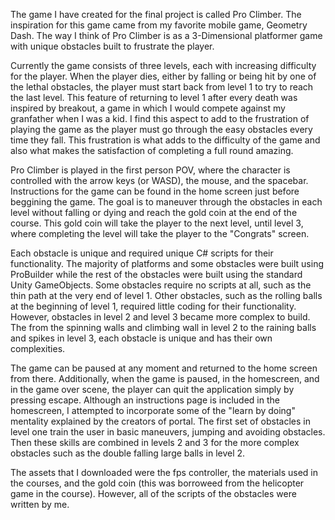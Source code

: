 The game I have created for the final project is called Pro Climber. The inspiration for this game came from my favorite mobile game, Geometry Dash. The way I think of Pro Climber is as a 3-Dimensional platformer game with unique obstacles built to frustrate the player.

Currently the game consists of three levels, each with increasing difficulty for the player. When the player dies, either by falling or being hit by one of the lethal obstacles, the player must start back from level 1 to try to reach the last level. This feature of returning to level 1 after every death was inspired by breakout, a game in which I would compete against my granfather when I was a kid. I find this aspect to add to the frustration of playing the game as the player must go through the easy obstacles every time they fall. This frustration is what adds to the difficulty of the game and also what makes the satisfaction of completing a full round amazing.

Pro Climber is played in the first person POV, where the character is controlled with the arrow keys (or WASD), the mouse, and the spacebar. Instructions for the game can be found in the home screen just before beggining the game. The goal is to maneuver through the obstacles in each level without falling or dying and reach the gold coin at the end of the course. This gold coin will take the player to the next level, until level 3, where completing the level will take the player to the "Congrats" screen.

Each obstacle is unique and required unique C# scripts for their functionality. The majority of platforms and some obstacles were built using ProBuilder while the rest of the obstacles were built using the standard Unity GameObjects. Some obstacles require no scripts at all, such as the thin path at the very end of level 1. Other obstacles, such as the rolling balls at the beginning of level 1, required little coding for their functionality. However, obstacles in level 2 and level 3 became more complex to build. The from the spinning walls and climbing wall in level 2 to the raining balls and spikes in level 3, each obstacle is unique and has their own complexities.

The game can be paused at any moment and returned to the home screen from there. Additionally, when the game is paused, in the homescreen, and in the game over scene, the player can quit the application simply by pressing escape. Although an instructions page is included in the homescreen, I attempted to incorporate some of the "learn by doing" mentality explained by the creators of portal. The first set of obstacles in level one train the user in basic maneuvers, jumping and avoiding obstacles. Then these skills are combined in levels 2 and 3 for the more complex obstacles such as the double falling large balls in level 2.

The assets that I downloaded were the fps controller, the materials used in the courses, and the gold coin (this was borroweed from the helicopter game in the course). However, all of the scripts of the obstacles were written by me.
